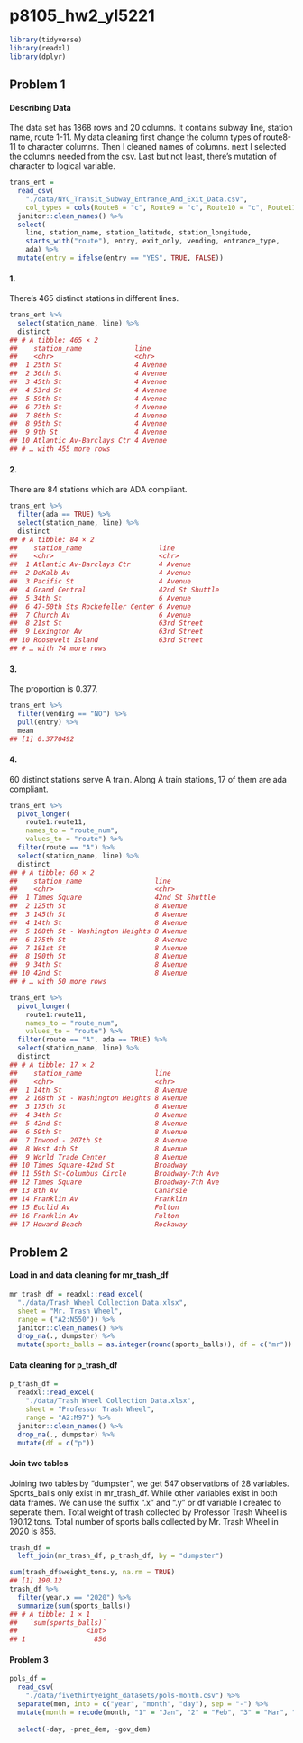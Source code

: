 p8105_hw2_yl5221
================

``` r
library(tidyverse)
library(readxl)
library(dplyr)
```

## Problem 1

#### Describing Data

The data set has 1868 rows and 20 columns. It contains subway line,
station name, route 1-11. My data cleaning first change the column types
of route8-11 to character columns. Then I cleaned names of columns. next
I selected the columns needed from the csv. Last but not least, there’s
mutation of character to logical variable.

``` r
trans_ent = 
  read_csv(
    "./data/NYC_Transit_Subway_Entrance_And_Exit_Data.csv",
    col_types = cols(Route8 = "c", Route9 = "c", Route10 = "c", Route11 = "c")) %>% 
  janitor::clean_names() %>% 
  select(
    line, station_name, station_latitude, station_longitude, 
    starts_with("route"), entry, exit_only, vending, entrance_type, 
    ada) %>% 
  mutate(entry = ifelse(entry == "YES", TRUE, FALSE))
```

#### 1.

There’s 465 distinct stations in different lines.

``` r
trans_ent %>% 
  select(station_name, line) %>% 
  distinct
## # A tibble: 465 × 2
##    station_name             line    
##    <chr>                    <chr>   
##  1 25th St                  4 Avenue
##  2 36th St                  4 Avenue
##  3 45th St                  4 Avenue
##  4 53rd St                  4 Avenue
##  5 59th St                  4 Avenue
##  6 77th St                  4 Avenue
##  7 86th St                  4 Avenue
##  8 95th St                  4 Avenue
##  9 9th St                   4 Avenue
## 10 Atlantic Av-Barclays Ctr 4 Avenue
## # … with 455 more rows
```

#### 2.

There are 84 stations which are ADA compliant.

``` r
trans_ent %>% 
  filter(ada == TRUE) %>% 
  select(station_name, line) %>% 
  distinct
## # A tibble: 84 × 2
##    station_name                   line           
##    <chr>                          <chr>          
##  1 Atlantic Av-Barclays Ctr       4 Avenue       
##  2 DeKalb Av                      4 Avenue       
##  3 Pacific St                     4 Avenue       
##  4 Grand Central                  42nd St Shuttle
##  5 34th St                        6 Avenue       
##  6 47-50th Sts Rockefeller Center 6 Avenue       
##  7 Church Av                      6 Avenue       
##  8 21st St                        63rd Street    
##  9 Lexington Av                   63rd Street    
## 10 Roosevelt Island               63rd Street    
## # … with 74 more rows
```

#### 3.

The proportion is 0.377.

``` r
trans_ent %>% 
  filter(vending == "NO") %>% 
  pull(entry) %>% 
  mean
## [1] 0.3770492
```

#### 4.

60 distinct stations serve A train. Along A train stations, 17 of them
are ada compliant.

``` r
trans_ent %>% 
  pivot_longer(
    route1:route11,
    names_to = "route_num",
    values_to = "route") %>% 
  filter(route == "A") %>% 
  select(station_name, line) %>% 
  distinct
## # A tibble: 60 × 2
##    station_name                  line           
##    <chr>                         <chr>          
##  1 Times Square                  42nd St Shuttle
##  2 125th St                      8 Avenue       
##  3 145th St                      8 Avenue       
##  4 14th St                       8 Avenue       
##  5 168th St - Washington Heights 8 Avenue       
##  6 175th St                      8 Avenue       
##  7 181st St                      8 Avenue       
##  8 190th St                      8 Avenue       
##  9 34th St                       8 Avenue       
## 10 42nd St                       8 Avenue       
## # … with 50 more rows

trans_ent %>% 
  pivot_longer(
    route1:route11,
    names_to = "route_num",
    values_to = "route") %>% 
  filter(route == "A", ada == TRUE) %>% 
  select(station_name, line) %>% 
  distinct
## # A tibble: 17 × 2
##    station_name                  line            
##    <chr>                         <chr>           
##  1 14th St                       8 Avenue        
##  2 168th St - Washington Heights 8 Avenue        
##  3 175th St                      8 Avenue        
##  4 34th St                       8 Avenue        
##  5 42nd St                       8 Avenue        
##  6 59th St                       8 Avenue        
##  7 Inwood - 207th St             8 Avenue        
##  8 West 4th St                   8 Avenue        
##  9 World Trade Center            8 Avenue        
## 10 Times Square-42nd St          Broadway        
## 11 59th St-Columbus Circle       Broadway-7th Ave
## 12 Times Square                  Broadway-7th Ave
## 13 8th Av                        Canarsie        
## 14 Franklin Av                   Franklin        
## 15 Euclid Av                     Fulton          
## 16 Franklin Av                   Fulton          
## 17 Howard Beach                  Rockaway
```

## Problem 2

#### Load in and data cleaning for mr_trash_df

``` r
mr_trash_df = readxl::read_excel(
  "./data/Trash Wheel Collection Data.xlsx", 
  sheet = "Mr. Trash Wheel",
  range = ("A2:N550")) %>%
  janitor::clean_names() %>% 
  drop_na(., dumpster) %>% 
  mutate(sports_balls = as.integer(round(sports_balls)), df = c("mr")) 
```

#### Data cleaning for p_trash_df

``` r
p_trash_df =
  readxl::read_excel(
    "./data/Trash Wheel Collection Data.xlsx",
    sheet = "Professor Trash Wheel",
    range = "A2:M97") %>% 
  janitor::clean_names() %>% 
  drop_na(., dumpster) %>% 
  mutate(df = c("p")) 
```

#### Join two tables

Joining two tables by “dumpster”, we get 547 observations of 28
variables. Sports_balls only exist in mr_trash_df. While other variables
exist in both data frames. We can use the suffix “.x” and “.y” or df
variable I created to seperate them. Total weight of trash collected by
Professor Trash Wheel is 190.12 tons. Total number of sports balls
collected by Mr. Trash Wheel in 2020 is 856.

``` r
trash_df =
  left_join(mr_trash_df, p_trash_df, by = "dumpster") 
```

``` r
sum(trash_df$weight_tons.y, na.rm = TRUE)
## [1] 190.12
trash_df %>% 
  filter(year.x == "2020") %>% 
  summarize(sum(sports_balls))
## # A tibble: 1 × 1
##   `sum(sports_balls)`
##                 <int>
## 1                 856
```

#### Problem 3

``` r
pols_df =
  read_csv(
    "./data/fivethirtyeight_datasets/pols-month.csv") %>% 
  separate(mon, into = c("year", "month", "day"), sep = "-") %>% 
  mutate(month = recode(month, "1" = "Jan", "2" = "Feb", "3" = "Mar", "4" = "Apr", "5" = "May", "6" = "Jun", "7" = "Jul", "8" = "Aug", "9" = "Sep", "10" = "Oct", "11" = "Nov", "12" = "Dec")) %>% 
  
  select(-day, -prez_dem, -gov_dem)
```
